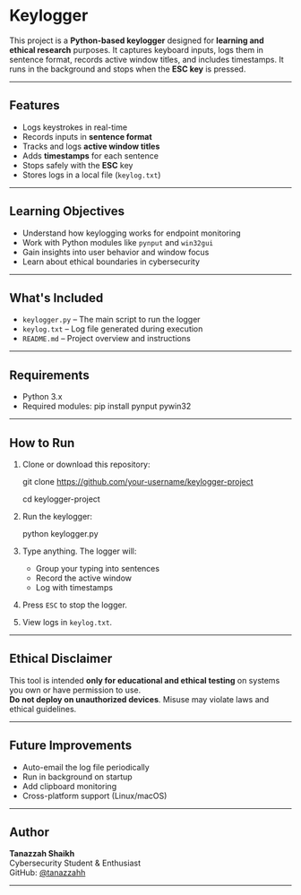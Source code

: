 # Keylogger

This project is a **Python-based keylogger** designed for **learning and ethical research** purposes. It captures keyboard inputs, logs them in sentence format, records active window titles, and includes timestamps. It runs in the background and stops when the **ESC key** is pressed.

---

## Features

- Logs keystrokes in real-time
- Records inputs in **sentence format**
- Tracks and logs **active window titles**
- Adds **timestamps** for each sentence
- Stops safely with the **ESC** key
- Stores logs in a local file (`keylog.txt`)

---

## Learning Objectives

- Understand how keylogging works for endpoint monitoring
- Work with Python modules like `pynput` and `win32gui`
- Gain insights into user behavior and window focus
- Learn about ethical boundaries in cybersecurity

---

## What's Included

- `keylogger.py` – The main script to run the logger
- `keylog.txt` – Log file generated during execution
- `README.md` – Project overview and instructions

---

## Requirements

- Python 3.x
- Required modules:
  pip install pynput pywin32


---

## How to Run

1. Clone or download this repository:

   git clone https://github.com/your-username/keylogger-project
   
   cd keylogger-project

3. Run the keylogger:

   python keylogger.py


4. Type anything. The logger will:
   - Group your typing into sentences
   - Record the active window
   - Log with timestamps

5. Press `ESC` to stop the logger.

6. View logs in `keylog.txt`.

---

## Ethical Disclaimer

This tool is intended **only for educational and ethical testing** on systems you own or have permission to use.  
**Do not deploy on unauthorized devices**. Misuse may violate laws and ethical guidelines.

---

## Future Improvements 

- Auto-email the log file periodically
- Run in background on startup
- Add clipboard monitoring
- Cross-platform support (Linux/macOS)

---

## Author

**Tanazzah Shaikh**  
Cybersecurity Student & Enthusiast  
GitHub: [@tanazzahh](https://github.com/tanazzahh)

---

